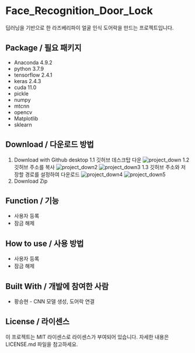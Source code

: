 # Face_Recognition_Door_Lock
딥러닝을 기반으로 한 라즈베리파이 얼굴 인식 도어락을 만드는 프로젝트입니다.


## Package / 필요 패키지
  * Anaconda 4.9.2
  * python 3.7.9
  * tensorflow 2.4.1
  * keras 2.4.3
  * cuda 11.0
  * pickle 
  * numpy
  * mtcnn
  * opencv
  * Matplotlib
  * sklearn
  
## Download / 다운로드 방법
  1. Download with Github desktop
    1.1 깃허브 데스크탑 다운
     ![project_down](https://user-images.githubusercontent.com/57141923/114175802-5d45a200-9975-11eb-8040-0a3384929f1b.png)
    1.2 깃허브 주소를 복사
     ![project_down2](https://user-images.githubusercontent.com/57141923/114175805-5e76cf00-9975-11eb-8777-dc9848bf9e2e.png)
     ![project_down3](https://user-images.githubusercontent.com/57141923/114175420-ffb15580-9974-11eb-8f3b-a9cae615d0ec.png)
    1.3 깃허브 주소와 저장할 경로를 설정하여 다운로드
     ![project_down4](https://user-images.githubusercontent.com/57141923/114175807-5e76cf00-9975-11eb-95c5-46332d7a8d7b.png)
     ![project_down5](https://user-images.githubusercontent.com/57141923/114175423-0049ec00-9975-11eb-804d-e7705db1535a.png)
  2. Download Zip

## Function / 기능
  * 사용자 등록
  * 잠금 해제

## How to use / 사용 방법
  * 사용자 등록
  * 잠금 해제

## Built With / 개발에 참여한 사람
 * 황승현 - CNN 모델 생성, 도어락 연결

## License / 라이센스
이 프로젝트는 MIT 라이센스로 라이센스가 부여되어 있습니다. 자세한 내용은 LICENSE.md 파일을 참고하세요.
